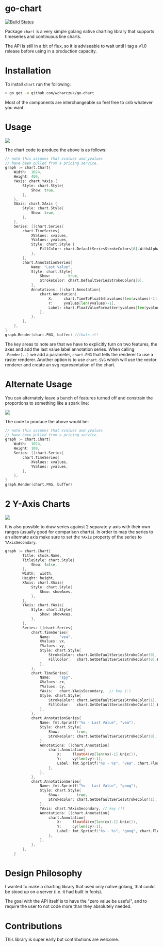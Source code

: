 go-chart
========
[![Build Status](https://travis-ci.org/wcharczuk/go-chart.svg?branch=master)](https://travis-ci.org/wcharczuk/go-chart)

Package `chart` is a very simple golang native charting library that supports timeseries and continuous
line charts. 

The API is still in a bit of flux, so it is adviseable to wait until I tag a v1.0 release before using
in a production capacity.

# Installation

To install `chart` run the following:

```bash
> go get -u github.com/wcharczuk/go-chart
```

Most of the components are interchangeable so feel free to crib whatever you want. 

# Usage 

 ![](https://raw.githubusercontent.com/wcharczuk/go-chart/master/images/goog_ltm.png)


The chart code to produce the above is as follows:

```go
// note this assumes that xvalues and yvalues
// have been pulled from a pricing service.
graph := chart.Chart{
    Width:  1024,
    Height: 400,
    YAxis: chart.YAxis {
        Style: chart.Style{
            Show: true,
        },
    },
    XAxis: chart.XAxis {
        Style: chart.Style{
            Show: true,
        },
    },
    Series: []chart.Series{
        chart.TimeSeries{
            XValues: xvalues,
            YValues: yvalues,
            Style: chart.Style {
                FillColor: chart.DefaultSeriesStrokeColors[0].WithAlpha(64),
            },
        },
        chart.AnnotationSeries{
            Name: "Last Value",
            Style: chart.Style{
                Show:        true,
                StrokeColor: chart.DefaultSeriesStrokeColors[0],
            },
            Annotations: []chart.Annotation{
                chart.Annotation{
                    X:     chart.TimeToFloat64(xvalues[len(xvalues)-1]),
                    Y:     yvalues[len(yvalues)-1],
                    Label: chart.FloatValueFormatter(yvalues[len(yvalues)-1]),
                },
            },
        },
    },
}
graph.Render(chart.PNG, buffer) //thats it!
```

The key areas to note are that we have to explicitly turn on two features, the axes and add the last value label annotation series. When calling `.Render(..)` we add a parameter, `chart.PNG` that tells the renderer to use a raster renderer. Another option is to use `chart.SVG` which will use the vector renderer and create an svg representation of the chart. 

# Alternate Usage

You can alternately leave a bunch of features turned off and constrain the proportions to something like a spark line:

 ![](https://raw.githubusercontent.com/wcharczuk/go-chart/master/images/tvix_ltm.png)

The code to produce the above would be:

```go
// note this assumes that xvalues and yvalues
// have been pulled from a pricing service.
graph := chart.Chart{
    Width:  1024,
    Height: 100,
    Series: []chart.Series{
        chart.TimeSeries{
            XValues: xvalues,
            YValues: yvalues,
        },
    },
}
graph.Render(chart.PNG, buffer)
```

# 2 Y-Axis Charts 

 ![](https://raw.githubusercontent.com/wcharczuk/go-chart/master/images/two_axis.png)

It is also possible to draw series against 2 separate y-axis with their own ranges (usually good for comparison charts).
In order to map the series to an alternate axis make sure to set the `YAxis` property of the series to `YAxisSecondary`.

```go
graph := chart.Chart{
		Title: stock.Name,
		TitleStyle: chart.Style{
			Show: false,
		},
		Width:  width,
		Height: height,
		XAxis: chart.XAxis{
			Style: chart.Style{
				Show: showAxes,
			},
		},
		YAxis: chart.YAxis{
			Style: chart.Style{
				Show: showAxes,
			},
		},
		Series: []chart.Series{
			chart.TimeSeries{
				Name:    "vea",
				XValues: vx,
				YValues: vy,
				Style: chart.Style{
					StrokeColor: chart.GetDefaultSeriesStrokeColor(0),
                    FillColor:   chart.GetDefaultSeriesStrokeColor(0).WithAlpha(64),
				},
			},
            chart.TimeSeries{
                Name:    "spy",
                XValues: cx,
                YValues: cy,
                YAxis:   chart.YAxisSecondary,  // key (!)
                Style: chart.Style{
                    StrokeColor: chart.GetDefaultSeriesStrokeColor(1),
                    FillColor:   chart.GetDefaultSeriesStrokeColor(1).WithAlpha(64),
                },
            },
			chart.AnnotationSeries{
				Name: fmt.Sprintf("%s - Last Value", "vea"),
				Style: chart.Style{
					Show:        true,
                    StrokeColor: chart.GetDefaultSeriesStrokeColor(0),
				},
				Annotations: []chart.Annotation{
					chart.Annotation{
						X:     float64(vx[len(vx)-1].Unix()),
						Y:     vy[len(vy)-1],
						Label: fmt.Sprintf("%s - %s", "vea", chart.FloatValueFormatter(vy[len(vy)-1])),
					},
				},
			},
            chart.AnnotationSeries{
                Name: fmt.Sprintf("%s - Last Value", "goog"),
                Style: chart.Style{
                    Show:        true,
                    StrokeColor: chart.GetDefaultSeriesStrokeColor(1),
                },
                YAxis: chart.YAxisSecondary, // key (!)
                Annotations: []chart.Annotation{
                    chart.Annotation{
                        X:     float64(cx[len(cx)-1].Unix()),
                        Y:     cy[len(cy)-1],
                        Label: fmt.Sprintf("%s - %s", "goog", chart.FloatValueFormatter(cy[len(cy)-1])),
                    },
                },
            },
		},
	}
```

# Design Philosophy

I wanted to make a charting library that used only native golang, that could be stood up on a server (i.e. it had built in fonts).

The goal with the API itself is to have the "zero value be useful", and to require the user to not code more than they absolutely needed.

# Contributions

This library is super early but contributions are welcome.
